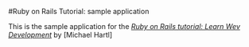 #Ruby on Rails Tutorial: sample application

This is the sample application for the
[*Ruby on Rails tutorial: Learn Wev Development*](http://www.railstutorial.org/)
by [Michael Hartl]
